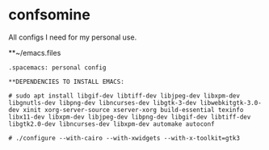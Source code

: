 # confsomine
All configs I need for my personal use.

**~/emacs.files
	
	.spacemacs: personal config

	**DEPENDENCIES TO INSTALL EMACS:
	
	# sudo apt install libgif-dev libtiff-dev libjpeg-dev libxpm-dev libgnutls-dev libpng-dev libncurses-dev libgtk-3-dev libwebkitgtk-3.0-dev xinit xorg-server-source xserver-xorg build-essential texinfo libx11-dev libxpm-dev libjpeg-dev libpng-dev libgif-dev libtiff-dev libgtk2.0-dev libncurses-dev libxpm-dev automake autoconf
	
	# ./configure --with-cairo --with-xwidgets --with-x-toolkit=gtk3
